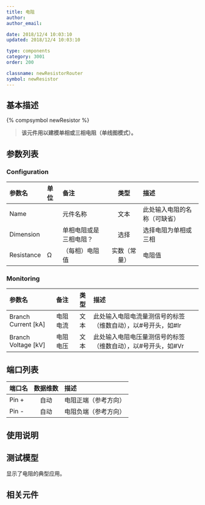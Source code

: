 ```yaml
---
title: 电阻
author: 
author_email:

date: 2018/12/4 10:03:10
updated: 2018/12/4 10:03:10

type: components
category: 3001
order: 200

classname: newResistorRouter
symbol: newResistor
---
```

## 基本描述
{% compsymbol newResistor %}

> **该元件用以建模单相或三相电阻（单线图模式）。**

## 参数列表
### Configuration
| 参数名 | 单位 | 备注 | 类型 | 描述 |
| :--- | :--- | :--- | :--: | :--- |
| Name |  | 元件名称 | 文本 | 此处输入电阻的名称（可缺省） |
| Dimension |  | 单相电阻或是三相电阻？ | 选择 | 选择电阻为单相或三相 |
| Resistance | Ω | （每相）电阻值 | 实数（常量） | 电阻值 |

### Monitoring
| 参数名 | 备注 | 类型 | 描述 |
| :--- | :--- | :--: | :--- |
| Branch Current \[kA\] | 电阻电流 | 文本 | 此处输入电阻电流量测信号的标签（维数自动），以#号开头，如#Ir |
| Branch Voltage \[kV\] | 电阻电压 | 文本 | 此处输入电阻电压量测信号的标签（维数自动），以#号开头，如#Vr |


## 端口列表

| 端口名 | 数据维数 | 描述 |
| :--- | :--:  | :--- |
| Pin + | 自动 |电阻正端（参考方向）|                   
| Pin - | 自动 |电阻负端（参考方向）|                   

## 使用说明


## 测试模型
[<test name>](<test link>)显示了电阻的典型应用。

## 相关元件


